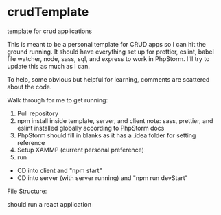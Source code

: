 # crudTemplate
template for crud applications

This is meant to be a personal template for CRUD apps so I can hit the ground running. It should have everything set up for 
prettier, eslint, babel file watcher, node, sass, sql, and express to work in PhpStorm. I'll try to update this as much as I can.

To help, some obvious but helpful for learning, comments are scattered about the code.

Walk through for me to get running:

1. Pull repository 
2. npm install inside template, server, and client
 note: sass, prettier, and eslint installed globally according to PhpStorm docs
3. PhpStorm should fill in blanks as it has a .idea folder for setting reference
4. Setup XAMMP (current personal preference)
5. run 
- CD into client and "npm start"
- CD into server (with server running) and "npm run devStart"

File Structure:


should run a react application
